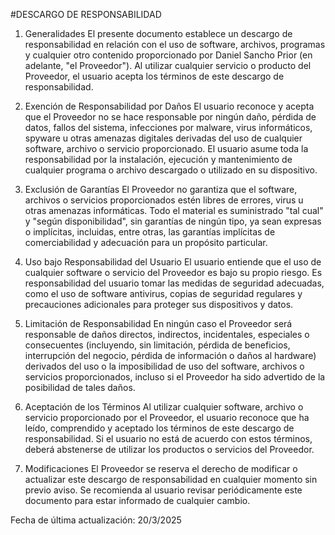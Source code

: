 #DESCARGO DE RESPONSABILIDAD

1. Generalidades
El presente documento establece un descargo de responsabilidad en relación con el uso de software, archivos, programas y cualquier otro contenido proporcionado por Daniel Sancho Prior (en adelante, "el Proveedor"). Al utilizar cualquier servicio o producto del Proveedor, el usuario acepta los términos de este descargo de responsabilidad.

2. Exención de Responsabilidad por Daños
El usuario reconoce y acepta que el Proveedor no se hace responsable por ningún daño, pérdida de datos, fallos del sistema, infecciones por malware, virus informáticos, spyware u otras amenazas digitales derivadas del uso de cualquier software, archivo o servicio proporcionado. El usuario asume toda la responsabilidad por la instalación, ejecución y mantenimiento de cualquier programa o archivo descargado o utilizado en su dispositivo.

3. Exclusión de Garantías
El Proveedor no garantiza que el software, archivos o servicios proporcionados estén libres de errores, virus u otras amenazas informáticas. Todo el material es suministrado "tal cual" y "según disponibilidad", sin garantías de ningún tipo, ya sean expresas o implícitas, incluidas, entre otras, las garantías implícitas de comerciabilidad y adecuación para un propósito particular.

4. Uso bajo Responsabilidad del Usuario
El usuario entiende que el uso de cualquier software o servicio del Proveedor es bajo su propio riesgo. Es responsabilidad del usuario tomar las medidas de seguridad adecuadas, como el uso de software antivirus, copias de seguridad regulares y precauciones adicionales para proteger sus dispositivos y datos.

5. Limitación de Responsabilidad
En ningún caso el Proveedor será responsable de daños directos, indirectos, incidentales, especiales o consecuentes (incluyendo, sin limitación, pérdida de beneficios, interrupción del negocio, pérdida de información o daños al hardware) derivados del uso o la imposibilidad de uso del software, archivos o servicios proporcionados, incluso si el Proveedor ha sido advertido de la posibilidad de tales daños.

6. Aceptación de los Términos
Al utilizar cualquier software, archivo o servicio proporcionado por el Proveedor, el usuario reconoce que ha leído, comprendido y aceptado los términos de este descargo de responsabilidad. Si el usuario no está de acuerdo con estos términos, deberá abstenerse de utilizar los productos o servicios del Proveedor.

7. Modificaciones
El Proveedor se reserva el derecho de modificar o actualizar este descargo de responsabilidad en cualquier momento sin previo aviso. Se recomienda al usuario revisar periódicamente este documento para estar informado de cualquier cambio.

Fecha de última actualización: 20/3/2025
